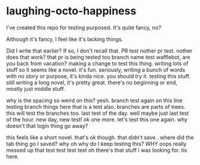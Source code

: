 # laughing-octo-happiness

I've created this repo for testing purposed. It's quite fancy, no?

Although it's fancy, I feel like it's lacking things.

Did I write that earlier? If so, I don't recall that. PR test
nother pr test. nother
does that work? 
that pr is being tested too
branch name test
wafflebot, are you back from vacation? 
making a change to test this thing. writing lots of stuff so it seems like a novel. it's fun. seriously, writing a bunch of words with no story or purpose, it's kinda nice. you should try it. 
testing this stuff. still writing a long novel, it's pretty great. there's no beginning or end, mostly just middle stuff.

why is the spacing so weird on this? yesh. 
branch test again
on this line
testing branch things here
that is a test also. branches are parts of trees. this will test the branches too. last test of the day. well maybe just last test of the hour. 
new day, new test! ok one more. let's test this one again. why doesn't that login thing go away? 

this feels like a short novel. that's ok though. that didn't save.. where did the tab thing go I saved? why oh why do I keep testing this? WHY
oops really messed up that test
test test test
oh there's that stuff i was looking for. tis here. 
